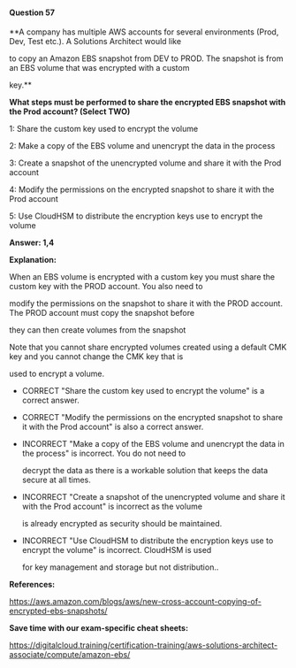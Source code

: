 #### Question  57


**A company has multiple AWS accounts for several environments (Prod, Dev, Test etc.). A Solutions Architect would like

to copy an Amazon EBS snapshot from DEV to PROD. The snapshot is from an EBS volume that was encrypted with a custom

key.**


**What steps must be performed to share the encrypted EBS snapshot with the Prod account? (Select TWO)**


1: Share the custom key used to encrypt the volume


2: Make a copy of the EBS volume and unencrypt the data in the process


3: Create a snapshot of the unencrypted volume and share it with the Prod account


4: Modify the permissions on the encrypted snapshot to share it with the Prod account


5: Use CloudHSM to distribute the encryption keys use to encrypt the volume


**Answer: 1,4**


**Explanation:**


When an EBS volume is encrypted with a custom key you must share the custom key with the PROD account. You also need to

modify the permissions on the snapshot to share it with the PROD account. The PROD account must copy the snapshot before

they can then create volumes from the snapshot


Note that you cannot share encrypted volumes created using a default CMK key and you cannot change the CMK key that is

used to encrypt a volume.


- CORRECT "Share the custom key used to encrypt the volume" is a correct answer.


- CORRECT "Modify the permissions on the encrypted snapshot to share it with the Prod account" is also a correct answer.


- INCORRECT "Make a copy of the EBS volume and unencrypt the data in the process" is incorrect. You do not need to

  decrypt the data as there is a workable solution that keeps the data secure at all times.


- INCORRECT "Create a snapshot of the unencrypted volume and share it with the Prod account" is incorrect as the volume

  is already encrypted as security should be maintained.


- INCORRECT "Use CloudHSM to distribute the encryption keys use to encrypt the volume" is incorrect. CloudHSM is used

  for key management and storage but not distribution..


**References:**


https://aws.amazon.com/blogs/aws/new-cross-account-copying-of-encrypted-ebs-snapshots/


**Save time with our exam-specific cheat sheets:**


https://digitalcloud.training/certification-training/aws-solutions-architect-associate/compute/amazon-ebs/

